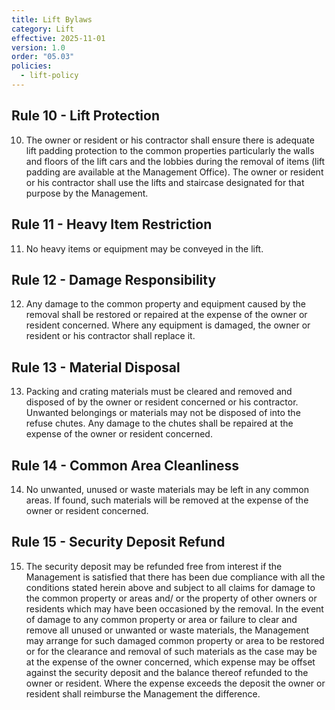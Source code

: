 ```yaml
---
title: Lift Bylaws
category: Lift
effective: 2025-11-01
version: 1.0
order: "05.03"
policies:
  - lift-policy
---
```


## Rule 10 - Lift Protection

10) The owner or resident or his contractor shall ensure there is adequate lift padding protection to the common properties particularly the walls and floors of the lift cars and the lobbies during the removal of items (lift padding are available at the Management Office). The owner or resident or his contractor shall use the lifts and staircase designated for that purpose by the Management.

## Rule 11 - Heavy Item Restriction

11) No heavy items or equipment may be conveyed in the lift.

## Rule 12 - Damage Responsibility

12) Any damage to the common property and equipment caused by the removal shall be restored or repaired at the expense of the owner or resident concerned. Where any equipment is damaged, the owner or resident or his contractor shall replace it.

## Rule 13 - Material Disposal

13) Packing and crating materials must be cleared and removed and disposed of by the owner or resident concerned or his contractor. Unwanted belongings or materials may not be disposed of into the refuse chutes. Any damage to the chutes shall be repaired at the expense of the owner or resident concerned.

## Rule 14 - Common Area Cleanliness

14) No unwanted, unused or waste materials may be left in any common areas. If found, such materials will be removed at the expense of the owner or resident concerned.

## Rule 15 - Security Deposit Refund

15) The security deposit may be refunded free from interest if the Management is satisfied that there has been due compliance with all the conditions stated herein above and subject to all claims for damage to the common property or areas and/ or the property of other owners or residents which may have been occasioned by the removal. In the event of damage to any common property or area or failure to clear and remove all unused or unwanted or waste materials, the Management may arrange for such damaged common property or area to be restored or for the clearance and removal of such materials as the case may be at the expense of the owner concerned, which expense may be offset against the security deposit and the balance thereof refunded to the owner or resident. Where the expense exceeds the deposit the owner or resident shall reimburse the Management the difference.
